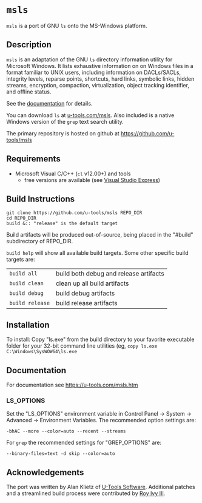 <!DOCTYPE markdown>

# `msls`

`msls` is a port of GNU `ls` onto the MS-Windows platform.

## Description

`msls` is an adaptation of the GNU `ls` directory information utility for
Microsoft Windows. It lists exhaustive information on on Windows files
in a format familiar to UNIX users, including information on DACLs/SACLs,
integrity levels, reparse points, shortcuts, hard links, symbolic links,
hidden streams, encryption, compaction, virtualization,
object tracking identifier, and offline status.

See the [documentation](https://u-tools.com/msls.htm) for details.

You can download `ls` at [u-tools.com/msls](https://u-tools.com/msls).
Also included is a native Windows version of the `grep` text search utility.

The primary repository is hosted on github at https://github.com/u-tools/msls

## Requirements

- Microsoft Visual C/C++ (`cl` v12.00+) and tools
  - free versions are available (see [Visual Studio Express](https://visualstudio.microsoft.com/vs/express))

## Build Instructions

    git clone https://github.com/u-tools/msls REPO_DIR
    cd REPO_DIR
    build &:: "release" is the default target

Build artifacts will be produced out-of-source, being placed in the "#build" subdirectory of REPO_DIR.

`build help` will show all available build targets. Some other specific build targets are:

|                 |                                        |
|-----------------|----------------------------------------|
| `build all`     | build both debug and release artifacts |
| `build clean`   | clean up all build artifacts           |
| `build debug`   | build debug artifacts                  |
| `build release` | build release artifacts                |

## Installation

To install: Copy "ls.exe" from the build directory to your favorite executable folder for your
32-bit command line utilities (eg, `copy ls.exe C:\Windows\SysWOW64\ls.exe`

## Documentation

For documentation see https://u-tools.com/msls.htm

### LS_OPTIONS

Set the "LS_OPTIONS" environment variable in Control Panel -> System
-> Advanced -> Environment Variables.  The recommended option settings are:

    -bhAC --more --color=auto --recent --streams

For `grep` the recommended settings for "GREP_OPTIONS" are:

    --binary-files=text -d skip --color=auto

## Acknowledgements

The port was written by Alan Klietz of [U-Tools Software](https://u-tools.com).
Additional patches and a streamlined build process were contributed by [Roy Ivy III](https://github.com/rivy).
